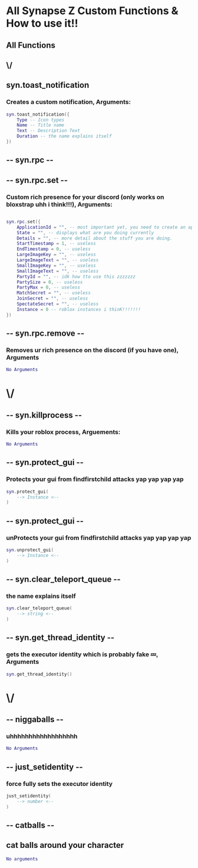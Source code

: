 # All Synapse Z Custom Functions & How to use it!!

## All Functions
##      \\/

## syn.toast_notification
### Creates a custom notification, Arguments:
```lua
syn.toast_notification({
    Type -- Icon types
    Name -- Title name
    Text -- Description Text
    Duration -- the name explains itself
})
```

## -- syn.rpc --

## -- syn.rpc.set --
### Custom rich presence for your discord (only works on bloxstrap uhh i think!!!), Arguments:

```lua

syn.rpc.set({
    ApplicationId = "", -- most important yet, you need to create an application on discord.dev then get the app id
    State = "", -- displays what are you doing currently
    Details = "", -- more detail about the stuff you are doing.
    StartTimestamp = 1, -- useless
    EndTimestamp = 0, -- useless
    LargeImageKey = "", -- useless
    LargeImageText = "", -- useless
    SmallImageKey = "", -- useless
    SmallImageText = "", -- useless
    PartyId = "", -- idk how tto use this zzzzzzz
    PartySize = 0, -- useless
    PartyMax = 0, -- useless
    MatchSecret = "", -- useless
    JoinSecret = "", -- useless
    SpectateSecret = "", -- useless
    Instance = 0 -- roblox instances i thinK!!!!!!!
})

```

## -- syn.rpc.remove --
### Removes ur rich presence on the discord (if you have one), Arguments
```lua
No Arguments
```
# \\/

## -- syn.killprocess --

### Kills your roblox process, Arguements:
```lua
No Arguments
```

## -- syn.protect_gui --
### Protects your gui from findfirstchild attacks yap yap yap yap
```lua
syn.protect_gui(
    --> Instance <--
)
```

## -- syn.protect_gui --
### unProtects your gui from findfirstchild attacks yap yap yap yap
```lua
syn.unprotect_gui(
    --> Instance <--
)
```

## -- syn.clear_teleport_queue --
### the name explains itself
```lua
syn.clear_teleport_queue(
    --> string <--
)
```

## -- syn.get_thread_identity --
### gets the executor identity which is probably fake 💤, Arguments
```lua
syn.get_thread_identity()
```

# \\/

## -- niggaballs --
### uhhhhhhhhhhhhhhhhhh
```lua
No Arguments
```

## -- just_setidentity --
### force fully sets the executor identity
```lua
just_setidentity(
    --> number <--
)
```

## -- catballs --
## cat balls around your character
```lua
No arguments
```
